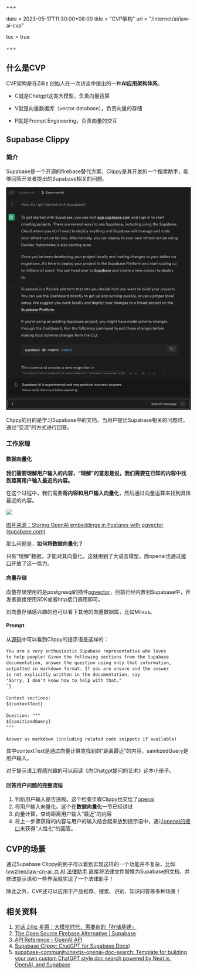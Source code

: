 +++

date = 2023-05-17T11:30:00+08:00
title = "CVP架构"
url = "/internet/ai/law-ai-cvp"

toc = true

+++



## 什么是CVP

CVP架构是在Zilliz 创始人在一次访谈中提出的一种**AI应用架构体系**。

- C就是Chatgpt这类大模型，负责向量运算

- V就是向量数据库（vector database），负责向量的存储

- P就是Prompt Engineering，负责向量的交互

## Supabase Clippy

### 简介

Supabase是一个开源的firebase替代方案，Clippy是其开发的一个搜索助手，能够回答开发者提出的Supabase相关的问题。

![](https://raw.githubusercontent.com/stong1994/images/master/picgo/202305171035146.png)

Clippy的目的是学习Supabase中的文档，当用户提出Supabase相关的问题时，通过“交流”的方式进行回答。

### 工作原理

#### 数据向量化

**我们需要理解用户输入的内容，“理解”的意思是说，我们需要在已知的内容中找到距离用户输入最近的内容。**

在这个过程中，我们需要**将内容和用户输入向量化**，然后通过向量运算来找到具体最近的内容。

![](https://supabase.com/_next/image?url=%2Fimages%2Fblog%2Fembeddings%2Fvector-similarity.png&w=1920&q=75)

[图片来源：Storing OpenAI embeddings in Postgres with pgvector (supabase.com)](https://supabase.com/blog/openai-embeddings-postgres-vector)

那么问题是，**如何将数据向量化？**

只有“理解”数据，才能对其向量化，这就用到了大语言模型，而openai也通过[接口](https://platform.openai.com/docs/api-reference/embeddings)开放了这一能力。

#### 向量存储

向量存储使用的是postgresql的插件[pgvector](https://github.com/pgvector/pgvector)，目前已经内置到Supabase中，开发者直接使用SDK或者http接口调用即可。

对向量存储感兴趣的也可以看下其他的向量数据库，比如Milvus。

#### Prompt

从[源码](https://github.com/supabase-community/nextjs-openai-doc-search/blob/main/pages/api/vector-search.ts)中可以看到Clippy的提示语是这样的：

```
You are a very enthusiastic Supabase representative who loves
to help people! Given the following sections from the Supabase
documentation, answer the question using only that information,
outputted in markdown format. If you are unsure and the answer
is not explicitly written in the documentation, say
"Sorry, I don't know how to help with that."
`}

Context sections:
${contextText}

Question: """
${sanitizedQuery}
"""

Answer as markdown (including related code snippets if available)
```

其中contextText是通过向量计算查找到的“距离最近”的内容，sanitizedQuery是用户输入。

对于提示语工程感兴趣的可以阅读《向Chatgpt提问的艺术》这本小册子。

#### 回答用户问题的完整流程

1. 判断用户输入是否违规。这个检查步骤Clippy也交给了[openai](https://platform.openai.com/docs/api-reference/moderations/create)
2. 将用户输入向量化。这个在**数据向量化**一节已经讲过
3. 向量计算，查询距离用户输入“最近”的内容
4. 将上一步骤获得的内容与用户的输入结合起来放到提示语中，通过[openai的接口](https://platform.openai.com/docs/api-reference/completions/create)来获得”人性化“的回答。

## CVP的场景

通过Supabase Clippy的例子可以看到实现这样的一个功能并不复杂，比如[lvwzhen/law-cn-ai: ⚖️ AI 法律助手 ](https://github.com/lvwzhen/law-cn-ai)直接将法律文件替换为Supabase的文档，并修改提示语和一些界面就实现了一个法律助手！

除此之外，CVP还可以应用于产品推荐、搜索、识别、知识问答等多种场景！



## 相关资料

1. [对话 Zilliz 星爵：大模型时代，需要新的「存储基建」](https://mp.weixin.qq.com/s/u9vQRiQSxQJww26JDuOGLQ)
1. [The Open Source Firebase Alternative | Supabase](https://supabase.com/)
1. [API Reference - OpenAI API](https://platform.openai.com/docs/api-reference/embeddings)
1. [Supabase Clippy: ChatGPT for Supabase Docs](https://supabase.com/blog/chatgpt-supabase-docs))
1. [supabase-community/nextjs-openai-doc-search: Template for building your own custom ChatGPT style doc search powered by Next.js, OpenAI, and Supabase](https://github.com/supabase-community/nextjs-openai-doc-search)